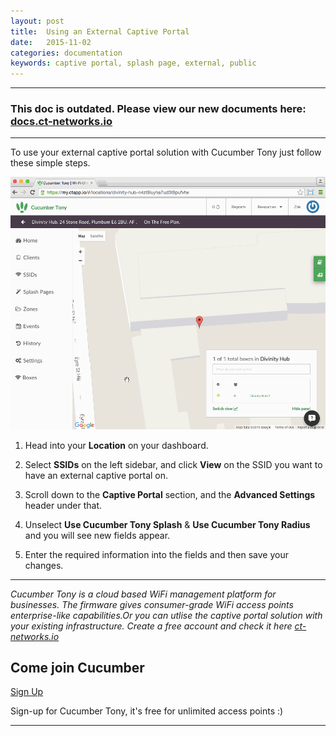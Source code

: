```yaml
---
layout: post
title:  Using an External Captive Portal
date:   2015-11-02
categories: documentation
keywords: captive portal, splash page, external, public
---
```


<hr>
<h3>This doc is outdated. Please view our new documents here:<br>
<a href="http://docs.ct-networks.io/">docs.ct-networks.io</a></h3>
<hr>

To use your external captive portal solution with Cucumber Tony just follow these simple steps.

<div class="mdl-typography--text-center">
<img src="/images/community/tutorials/external-captive-portal/externalsplash.gif">
</div>

1. Head into your **Location** on your dashboard.

2. Select **SSIDs** on the left sidebar, and click **View** on the SSID you want to have an external captive portal on.

2. Scroll down to the **Captive Portal** section, and the **Advanced Settings** header under that.

3. Unselect **Use Cucumber Tony Splash** & **Use Cucumber Tony Radius** and you will see new fields appear.

4. Enter the required information into the fields and then save your changes.

<hr>

*Cucumber Tony is a cloud based WiFi management platform for businesses. The firmware gives consumer-grade WiFi access points enterprise-like capabilities.Or you can utlise the captive portal solution with your existing infrastructure. Create a free account and check it here <a href="https://ct-networks.io">ct-networks.io</a>*

<div class="mdl-typography--text-center">

<h2>Come join Cucumber</h2>

<a href="https://my.ctapp.io/#/create" class="button success">Sign Up</a><br>

<p>Sign-up for Cucumber Tony, it's free for unlimited access points :)</p>

<hr>

</div>
